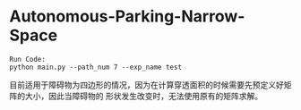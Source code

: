 # Autonomous-Parking-Narrow-Space

    Run Code:
    python main.py --path_num 7 --exp_name test 

目前适用于障碍物为四边形的情况，因为在计算穿透面积的时候需要先预定义好矩阵的大小，因此当障碍物的
形状发生改变时，无法使用原有的矩阵求解。